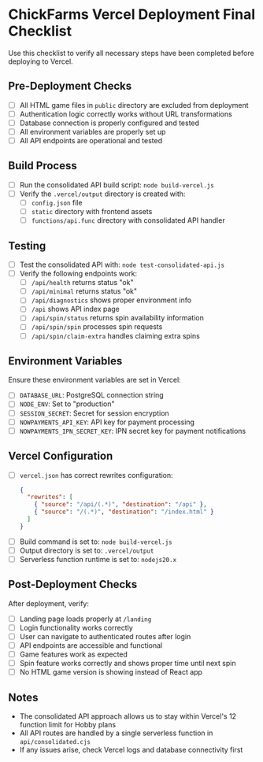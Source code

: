 # ChickFarms Vercel Deployment Final Checklist

Use this checklist to verify all necessary steps have been completed before deploying to Vercel.

## Pre-Deployment Checks

- [ ] All HTML game files in `public` directory are excluded from deployment
- [ ] Authentication logic correctly works without URL transformations
- [ ] Database connection is properly configured and tested
- [ ] All environment variables are properly set up
- [ ] All API endpoints are operational and tested

## Build Process

- [ ] Run the consolidated API build script: `node build-vercel.js`
- [ ] Verify the `.vercel/output` directory is created with:
  - [ ] `config.json` file
  - [ ] `static` directory with frontend assets
  - [ ] `functions/api.func` directory with consolidated API handler

## Testing

- [ ] Test the consolidated API with: `node test-consolidated-api.js`
- [ ] Verify the following endpoints work:
  - [ ] `/api/health` returns status "ok"
  - [ ] `/api/minimal` returns status "ok"
  - [ ] `/api/diagnostics` shows proper environment info
  - [ ] `/api` shows API index page
  - [ ] `/api/spin/status` returns spin availability information
  - [ ] `/api/spin/spin` processes spin requests
  - [ ] `/api/spin/claim-extra` handles claiming extra spins

## Environment Variables

Ensure these environment variables are set in Vercel:

- [ ] `DATABASE_URL`: PostgreSQL connection string
- [ ] `NODE_ENV`: Set to "production"
- [ ] `SESSION_SECRET`: Secret for session encryption
- [ ] `NOWPAYMENTS_API_KEY`: API key for payment processing
- [ ] `NOWPAYMENTS_IPN_SECRET_KEY`: IPN secret key for payment notifications

## Vercel Configuration

- [ ] `vercel.json` has correct rewrites configuration:
  ```json
  {
    "rewrites": [
      { "source": "/api/(.*)", "destination": "/api" },
      { "source": "/(.*)", "destination": "/index.html" }
    ]
  }
  ```
- [ ] Build command is set to: `node build-vercel.js`
- [ ] Output directory is set to: `.vercel/output`
- [ ] Serverless function runtime is set to: `nodejs20.x`

## Post-Deployment Checks

After deployment, verify:

- [ ] Landing page loads properly at `/landing`
- [ ] Login functionality works correctly
- [ ] User can navigate to authenticated routes after login
- [ ] API endpoints are accessible and functional
- [ ] Game features work as expected
- [ ] Spin feature works correctly and shows proper time until next spin
- [ ] No HTML game version is showing instead of React app

## Notes

- The consolidated API approach allows us to stay within Vercel's 12 function limit for Hobby plans
- All API routes are handled by a single serverless function in `api/consolidated.cjs`
- If any issues arise, check Vercel logs and database connectivity first